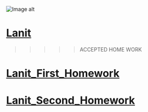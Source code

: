![Image alt](https://i.ytimg.com/vi/MIDNu9tZcD8/maxresdefault.jpg) 


# [Lanit](https://www.lanit.ru)

>>>>>ACCEPTED HOME WORK

# [Lanit_First_Homework](https://github.com/vld7wn/Lanit/tree/main/homeWork1/src/main/java/HomeWork1)


# [Lanit_Second_Homework](https://github.com/vld7wn/Lanit/tree/main/HomeWork2/src/main/java)
